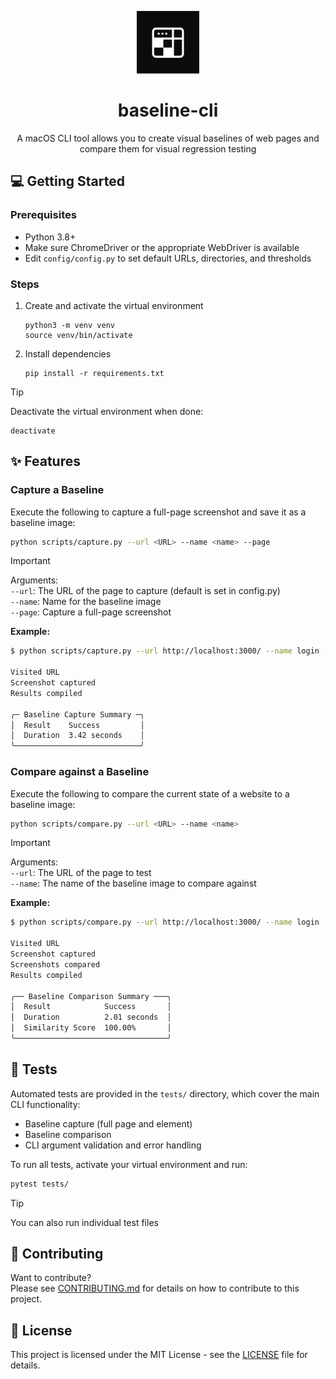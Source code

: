 <p align="center">
  <img src="assets/logo.png" alt="Logo" width="100" height="100">
  <h1 align="center">baseline-cli</h1>
  <p align="center">A macOS CLI tool allows you to create visual baselines of web pages and compare them for visual regression testing</p>
</p>

## 💻 Getting Started

### Prerequisites
- Python 3.8+
- Make sure ChromeDriver or the appropriate WebDriver is available
- Edit `config/config.py` to set default URLs, directories, and thresholds

### Steps

1. Create and activate the virtual environment
    ```
    python3 -m venv venv
    source venv/bin/activate
    ```

2. Install dependencies  
    ```
    pip install -r requirements.txt
    ```
    
> [!TIP]  
> Deactivate the virtual environment when done:
> ```
> deactivate
> ```

## ✨ Features

### Capture a Baseline

Execute the following to capture a full-page screenshot and save it as a baseline image:

```sh
python scripts/capture.py --url <URL> --name <name> --page
```

> [!IMPORTANT]  
> Arguments:  
> `--url`: The URL of the page to capture (default is set in config.py)  
> `--name`: Name for the baseline image  
> `--page`: Capture a full-page screenshot  

**Example:**

```sh
$ python scripts/capture.py --url http://localhost:3000/ --name login --page

Visited URL
Screenshot captured
Results compiled

╭─ Baseline Capture Summary ─╮
│  Result    Success         │
│  Duration  3.42 seconds    │
╰────────────────────────────╯
```

### Compare against a Baseline

Execute the following to compare the current state of a website to a baseline image:

```sh
python scripts/compare.py --url <URL> --name <name>
```

> [!IMPORTANT]  
> Arguments:  
> `--url`: The URL of the page to test  
> `--name`: The name of the baseline image to compare against  

**Example:**

```sh
$ python scripts/compare.py --url http://localhost:3000/ --name login  

Visited URL
Screenshot captured
Screenshots compared
Results compiled

╭── Baseline Comparison Summary ───╮
│  Result            Success       │
│  Duration          2.01 seconds  │
│  Similarity Score  100.00%       │
╰──────────────────────────────────╯
```

## 🧪 Tests

Automated tests are provided in the `tests/` directory, which cover the main CLI functionality:  
- Baseline capture (full page and element)
- Baseline comparison
- CLI argument validation and error handling

To run all tests, activate your virtual environment and run:

```sh
pytest tests/
```

> [!TIP]  
> You can also run individual test files

## 🤝 Contributing

Want to contribute?  
Please see [CONTRIBUTING.md](CONTRIBUTING.md) for details on how to contribute to this project.

## 📄 License

This project is licensed under the MIT License - see the [LICENSE](LICENSE) file for details.
